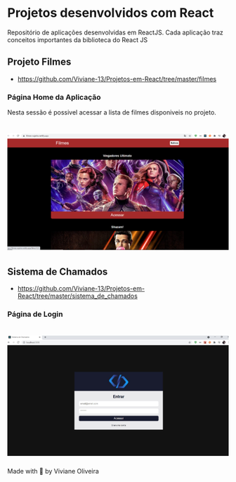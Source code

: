# Projetos desenvolvidos com React
Repositório de aplicações desenvolvidas em ReactJS. Cada aplicação traz conceitos importantes da biblioteca do React JS
## Projeto Filmes
- https://github.com/Viviane-13/Projetos-em-React/tree/master/filmes
### Página Home da Aplicação
<p>Nesta sessão é possivel acessar a lista de filmes disponiveis no projeto.</p>
<h1 align="center">
    <img alt="Filmes" title="Filmes" src="filmes/.github/filmes-home.png" />
</h1>


## Sistema de Chamados
- https://github.com/Viviane-13/Projetos-em-React/tree/master/sistema_de_chamados

### Página de Login
<h1 align="center">
    <img alt="SDC" title="SDC" src="sistema_de_chamados/.github/login.jpg" />
</h1>
Made with 💜 by Viviane Oliveira
